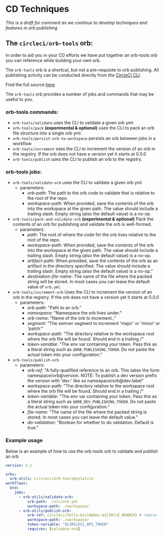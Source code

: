 # CD Techniques

_This is a draft for comment as we continue to develop techniques and features in orb publishing_

## The `circleci/orb-tools` orb:

In order to aid you in your CD efforts we have put together an orb-tools orb you can
reference while building your own orb.

The `orb-tools` orb is a shortcut, but not a pre-requisite to orb publishing.
All publishing activity can be conducted directly from the [CircleCI CLI](https://github.com/CircleCI-Public/circleci-cli).

[comment]: # (TODO [for docs team]: the link below should point to the registry docs once that is live)

Find the full source [here](https://github.com/CircleCI-Public/circleci-orbs/blob/master/src/orb-tools/orb.yml)

The `orb-tools` orb provides a number of jobs and commands that may be useful to you.

### orb-tools commands:
- `orb-tools/validate` uses the CLI to validate a given orb yml
- `orb-tools/pack` **(experimental & optional)** uses the CLI to pack an orb file structure into a single orb yml.
- `orb-tools/persist-orb-to-workspace` persists an orb between jobs in a workflow
- `orb-tools/increment` sses the CLI to increment the version of an orb in the registry. If the orb does not have a version yet it starts at 0.0.0
- `orb-tools/publish` uses the CLI to publish an orb to the registry.

### orb-tools jobs:
- `orb-tools/validate-orb` uses the CLI to validate a given orb yml
  - parameters:
    - _orb-path_: The path to the orb code to validate that is relative to the root of the repo.
    - _workspace-path_: When provided, save the contents of the orb into the workspace at the given path. The value should include a trailing slash.  Empty string (also the default value) is a no-op.
- `orb-tools/pack-and-validate-orb` **(experimental & optional)** Pack the contents of an orb for publishing and validate the orb is well-formed.
  - parameters:
    - _path_: The root of where the code for the orb lives relative to the root of the repo.
    - _workspace-path_: When provided, save the contents of the orb into the workspace at the given path. The value should include a trailing slash.  Empty string (also the default value) is a no-op.
    - _artifact-path_: When provided, save the contents of the orb as an artifact in the directory specified. The value should include a trailing slash.  Empty string (also the default value) is a no-op."
    - _destination-file-name_: The name of the file where the packed string will be stored.  In most cases you can leave the default value of `orb.yml`.
- `orb-tools/increment-orb` Uses the CLI to increment the version of an orb in the registry. If the orb does not have a version yet it starts at 0.0.0
  - parameters:
    - _orb-path_: "Path to an orb."
    - _namespace_: "Namespace the orb lives under."
    - _orb-name_: "Name of the orb to increment.;"
    - _segment_: "The semver segment to increment 'major' or 'minor' or 'patch'"
    - _workspace-path_: "The directory relative to the workspace root where the orb file will be found. Should end in a trailing /"
    - _token-variable_: "The env var containing your token. Pass this as a literal string such as `$ORB_PUBLISHING_TOKEN`. Do not paste the actual token into your configuration."
- `orb-tools/publish-orb`
  - parameters:
    - _orb-ref_: "A fully-qualified reference to an orb. This takes the form namespace/orb@version. NOTE: To publish a dev version prefix the version with 'dev:' like so namespace/orb@dev:label"
    - _workspace-path_: "The directory relative to the workspace root where the orb file will be found. Should end in a trailing /"
    - _token-variable_: "The env var containing your token. Pass this as a literal string such as `$ORB_DEV_PUBLISHING_TOKEN`. Do not paste the actual token into your configuration."
    - _file-name_: "The name of the file where the packed string is stored. In most cases you can leave the default value."
    - _do-validation_: "Boolean for whether to do validation. Default is true."

### Example usage

Below is an example of how to use the orb-tools orb to validate and publish an
orb

```yaml
version: 2.1

orbs:
  orb-utils: circleci/orb-tools@volatile
workflows:
  btd:
    jobs:
      - orb-utils/validate-orb:
          orb-path: ./src/orb.yml
          workspace-path: ./workspace/
      - orb-utils/publish-orb:
          orb-ref: circleci/hello-build@dev:${CIRCLE_BRANCH} # remove `dev:` and use a semver to release a production version
          workspace-path: ./workspace/
          token-variable: "$CIRCLECI_API_TOKEN"
          requires: [validate-orb]
```
